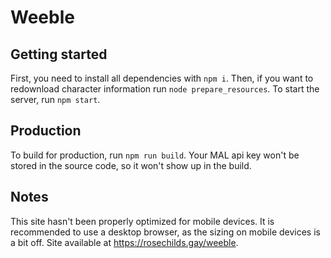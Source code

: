 # Weeble

## Getting started
First, you need to install all dependencies with `npm i`. Then, if you want to redownload character information run `node prepare_resources`. To start the server, run `npm start`.
## Production
To build for production, run `npm run build`. Your MAL api key won't be stored in the source code, so it won't show up in the build.
## Notes
This site hasn't been properly optimized for mobile devices. It is recommended to use a desktop browser, as the sizing on mobile devices is a bit off.
Site available at https://rosechilds.gay/weeble.